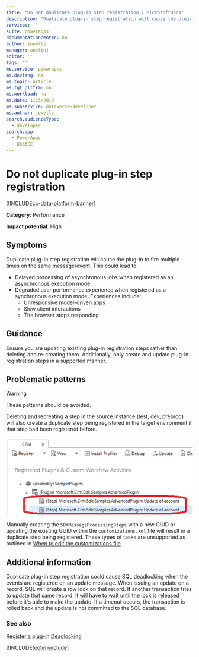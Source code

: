 ```yaml
---
title: "Do not duplicate plug-in step registration | MicrosoftDocs"
description: "Duplicate plug-in step registration will cause the plug-in to fire multiple times on the same message/event."
services: ''
suite: powerapps
documentationcenter: na
author: jowells
manager: austinj
editor: ''
tags: ''
ms.service: powerapps
ms.devlang: na
ms.topic: article
ms.tgt_pltfrm: na
ms.workload: na
ms.date: 1/15/2019
ms.subservice: dataverse-developer
ms.author: jowells
search.audienceType: 
  - developer
search.app: 
  - PowerApps
  - D365CE
---
```

# Do not duplicate plug-in step registration

[!INCLUDE[cc-data-platform-banner](../../../../includes/cc-data-platform-banner.md)]

**Category**: Performance

**Impact potential**: High

<a name='symptoms'></a>

## Symptoms

Duplicate plug-in step registration will cause the plug-in to fire multiple times on the same message/event. This could lead to:

- Delayed processing of asynchronous jobs when registered as an asynchronous execution mode.
- Degraded user performance experience when registered as a synchronous execution mode. Experiences include:
    - Unresponsive model-driven apps
    - Slow client interactions
    - The browser stops responding

<a name='guidance'></a>

## Guidance

Ensure you are updating existing plug-in registration steps rather than deleting and re-creating them.  Additionally, only create and update plug-in registration steps in a supported manner.

<a name='problem'></a>

## Problematic patterns

> [!WARNING]
> These patterns should be avoided.

Deleting and recreating a step in the source instance (test, dev, preprod) will also create a duplicate step being registered in the target environment if that step had been registered before.

![Duplicate Plug-in Step Registration.](../media/duplicate-plugin-registration-step.png)

Manually creating the `SDKMessageProcessingSteps` with a new GUID or updating the existing GUID within the `customizations.xml` file will result in a duplicate step being registered. These types of tasks are unsupported as outlined in [When to edit the customizations file](/power-platform/alm/when-edit-customization-file).

<a name='additional'></a>

## Additional information

Duplicate plug-in step registration could cause SQL deadlocking when the events are registered on an update message. When issuing an update on a record, SQL will create a row lock on that record. If another transaction tries to update that same record, it will have to wait until the lock is released before it's able to make the update. If a timeout occurs, the transaction is rolled back and the update is not committed to the SQL database.

<a name='seealso'></a>

### See also

[Register a plug-in](../../register-plug-in.md)
[Deadlocking](/previous-versions/sql/sql-server-2008-r2/ms177433(v=sql.105))<br />


[!INCLUDE[footer-include](../../../../includes/footer-banner.md)]